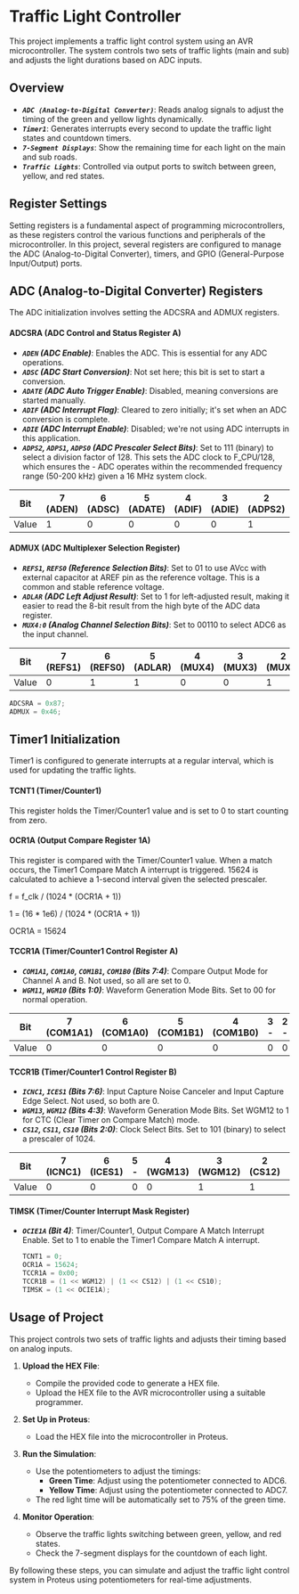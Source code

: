 # Traffic Light Controller 
This project implements a traffic light control system using an AVR microcontroller. The system controls two sets of traffic lights (main and sub) and adjusts the light durations based on ADC inputs.

## Overview
- ***`ADC (Analog-to-Digital Converter)`***: Reads analog signals to adjust the timing of the green and yellow lights dynamically.
- ***`Timer1`***: Generates interrupts every second to update the traffic light states and countdown timers.
- ***`7-Segment Displays`***: Show the remaining time for each light on the main and sub roads.
- ***`Traffic Lights`***: Controlled via output ports to switch between green, yellow, and red states.


## Register Settings
Setting registers is a fundamental aspect of programming microcontrollers, as these registers control the various functions and peripherals of the microcontroller. In this project, several registers are configured to manage the ADC (Analog-to-Digital Converter), timers, and GPIO (General-Purpose Input/Output) ports.

## ADC (Analog-to-Digital Converter) Registers
The ADC initialization involves setting the ADCSRA and ADMUX registers.

#### ADCSRA (ADC Control and Status Register A)

- ***`ADEN` (ADC Enable)***: Enables the ADC. This is essential for any ADC operations.
- ***`ADSC` (ADC Start Conversion)***: Not set here; this bit is set to start a conversion.
- ***`ADATE` (ADC Auto Trigger Enable)***: Disabled, meaning conversions are started manually.
- ***`ADIF` (ADC Interrupt Flag)***: Cleared to zero initially; it's set when an ADC conversion is complete.
- ***`ADIE` (ADC Interrupt Enable)***: Disabled; we're not using ADC interrupts in this application.
- ***`ADPS2`, `ADPS1`, `ADPS0` (ADC Prescaler Select Bits)***: Set to 111 (binary) to select a division factor of 128. This sets the ADC clock to F_CPU/128, which ensures the - ADC operates within the recommended frequency range (50-200 kHz) given a 16 MHz system clock.

| Bit  | 7 (ADEN) | 6 (ADSC) | 5 (ADATE) | 4 (ADIF) | 3 (ADIE) | 2 (ADPS2) | 1 (ADPS1) | 0 (ADPS0) |
|------|----------|----------|-----------|----------|----------|-----------|-----------|-----------|
| Value|     1    |     0    |     0     |     0    |    0     |     1     |     1     |     1     |

#### ADMUX (ADC Multiplexer Selection Register)

- ***`REFS1`, `REFS0` (Reference Selection Bits)***: Set to 01 to use AVcc with external capacitor at AREF pin as the reference voltage. This is a common and stable reference voltage.
- ***`ADLAR` (ADC Left Adjust Result)***: Set to 1 for left-adjusted result, making it easier to read the 8-bit result from the high byte of the ADC data register.
- ***`MUX4:0` (Analog Channel Selection Bits)***: Set to 00110 to select ADC6 as the input channel.

| Bit  | 7 (REFS1) | 6 (REFS0) | 5 (ADLAR) | 4 (MUX4) | 3 (MUX3) | 2 (MUX2) | 1 (MUX1) | 0 (MUX0) |
|------|-----------|-----------|-----------|----------|----------|----------|----------|-----------|
| Value| 0         | 1         | 1         | 0        | 0        | 1        | 1        | 0         |

```c
ADCSRA = 0x87;
ADMUX = 0x46;
```


## Timer1 Initialization
Timer1 is configured to generate interrupts at a regular interval, which is used for updating the traffic lights.

#### TCNT1 (Timer/Counter1)
This register holds the Timer/Counter1 value and is set to 0 to start counting from zero.

#### OCR1A (Output Compare Register 1A)
This register is compared with the Timer/Counter1 value. When a match occurs, the Timer1 Compare Match A interrupt is triggered. 15624 is calculated to achieve a 1-second interval given the selected prescaler.

f = f_clk / (1024 * (OCR1A + 1))


1 = (16 * 1e6) / (1024 * (OCR1A + 1))


OCR1A = 15624


#### TCCR1A (Timer/Counter1 Control Register A)
- ***`COM1A1`, `COM1A0`, `COM1B1`, `COM1B0` (Bits 7:4)***: Compare Output Mode for Channel A and B. Not used, so all are set to 0.
- ***`WGM11`, `WGM10` (Bits 1:0)***: Waveform Generation Mode Bits. Set to 00 for normal operation.
  

| Bit  | 7 (COM1A1) | 6 (COM1A0) | 5 (COM1B1) | 4 (COM1B0) | 3 -      | 2 -      | 1 (WGM11) | 0 (WGM10) |
|------|------------|------------|------------|------------|----------|----------|-----------|-----------|
| Value| 0          |  0         | 0          | 0          | 0        | 0        | 0         | 0         |

#### TCCR1B (Timer/Counter1 Control Register B)
- ***`ICNC1`, `ICES1` (Bits 7:6)***: Input Capture Noise Canceler and Input Capture Edge Select. Not used, so both are 0.
- ***`WGM13`, `WGM12` (Bits 4:3)***: Waveform Generation Mode Bits. Set WGM12 to 1 for CTC (Clear Timer on Compare Match) mode.
- ***`CS12`, `CS11`, `CS10` (Bits 2:0)***: Clock Select Bits. Set to 101 (binary) to select a prescaler of 1024.
  

| Bit  | 7 (ICNC1)  | 6 (ICES1)  | 5 -        | 4 (WGM13)  | 3 (WGM12) | 2 (CS12) | 1 (CS11) | 0 (CS10) |
|------|------------|------------|------------|------------|-----------|----------|----------|-----------|
| Value| 0          |  0         | 0          | 0          | 1         | 1        | 0        | 1         |


#### TIMSK (Timer/Counter Interrupt Mask Register)
- ***`OCIE1A` (Bit 4)***: Timer/Counter1, Output Compare A Match Interrupt Enable. Set to 1 to enable the Timer1 Compare Match A interrupt.


  ```c
  TCNT1 = 0;
  OCR1A = 15624;
  TCCR1A = 0x00;
  TCCR1B = (1 << WGM12) | (1 << CS12) | (1 << CS10);
  TIMSK = (1 << OCIE1A);
  ```



## Usage of Project

This project controls two sets of traffic lights and adjusts their timing based on analog inputs.

1. **Upload the HEX File**:
   - Compile the provided code to generate a HEX file.
   - Upload the HEX file to the AVR microcontroller using a suitable programmer.

2. **Set Up in Proteus**:
   - Load the HEX file into the microcontroller in Proteus.

3. **Run the Simulation**:
   - Use the potentiometers to adjust the timings:
     - **Green Time**: Adjust using the potentiometer connected to ADC6.
     - **Yellow Time**: Adjust using the potentiometer connected to ADC7.
   - The red light time will be automatically set to 75% of the green time.

4. **Monitor Operation**:
   - Observe the traffic lights switching between green, yellow, and red states.
   - Check the 7-segment displays for the countdown of each light.

By following these steps, you can simulate and adjust the traffic light control system in Proteus using potentiometers for real-time adjustments.










